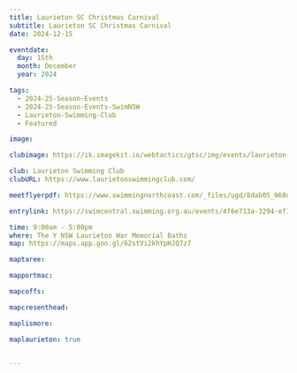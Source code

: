 ```yaml
---
title: Laurieton SC Christmas Carnival
subtitle: Laurieton SC Christmas Carnival
date: 2024-12-15

eventdate:
  day: 15th
  month: December
  year: 2024

tags:
  - 2024-25-Season-Events
  - 2024-25-Season-Events-SwimNSW
  - Laurieton-Swimming-Club
  - Featured

image: 

clubimage: https://ik.imagekit.io/webtactics/gtsc/img/events/laurieton-sc.jpg

club: Laurieton Swimming Club
clubURL: https://www.laurietonswimmingclub.com/

meetflyerpdf: https://www.swimmingnorthcoast.com/_files/ugd/8dab05_068dab087119484088ecf5684c56c5f2.pdf

entrylink: https://swimcentral.swimming.org.au/events/4f6e713a-3294-ef11-8a69-002248978584/nominations

time: 9:00am - 5:00pm
where: The Y NSW Laurieton War Memorial Baths
map: https://maps.app.goo.gl/62stVi2khYpHJQ7z7

maptaree:

mapportmac:

mapcoffs:

mapcresenthead:

maplismore: 

maplaurieton: true


---
```



